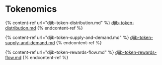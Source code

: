 # Tokenomics

{% content-ref url="djib-token-distribution.md" %}
[djib-token-distribution.md](djib-token-distribution.md)
{% endcontent-ref %}

{% content-ref url="djib-token-supply-and-demand.md" %}
[djib-token-supply-and-demand.md](djib-token-supply-and-demand.md)
{% endcontent-ref %}

{% content-ref url="djib-token-rewards-flow.md" %}
[djib-token-rewards-flow.md](djib-token-rewards-flow.md)
{% endcontent-ref %}

